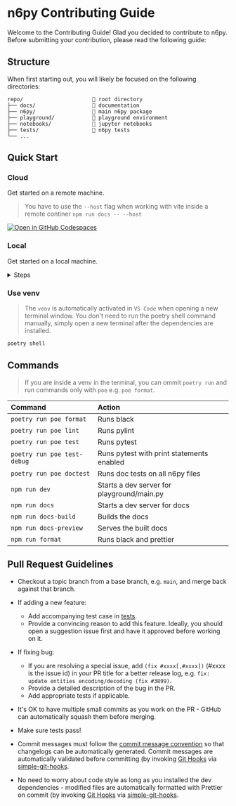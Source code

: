 # n6py Contributing Guide

Welcome to the Contributing Guide! Glad you decided to contribute to n6py. Before submitting your contribution, please read the following guide:

## Structure

When first starting out, you will likely be focused on the following directories:

```
repo/                      📁 root directory
├── docs/                  📁 documentation
├── n6py/                  📁 main n6py package
├── playground/            📁 playground environment
├── notebooks/             📁 jupyter notebooks
├── tests/                 📁 n6py tests
└── ...
```

## Quick Start

### Cloud

Get started on a remote machine.

> You have to use the `--host` flag when working with vite inside a remote continer `npm run docs -- --host`

[![Open in GitHub Codespaces](https://github.com/codespaces/badge.svg)](https://github.com/codespaces/new?hide_repo_select=true&ref=main&repo=568493639)

### Local

Get started on a local machine.

<details>
<summary>Steps</summary>

#### Prerequisites

- [Python v3+](https://www.python.org/downloads/)
- [Node.js v16+](https://nodejs.dev/)
- [Poetry](https://python-poetry.org/)

Set the following environment variables for Poetry:

```sh
poetry config virtualenvs.in-project true
```

#### Install Python dependencies

Install all dependencies and create a `venv` with Poetry.

```sh
poetry install
```

#### Install Node.js dependencies

> git hooks are automatically added after npm installs all dependencies.

```sh
npm install
```

</details>

### Use venv

> The `venv` is automatically activated in `VS Code` when opening a new terminal window. You don't need to run the poetry shell command manually, simply open a new terminal after the dependencies are installed.

```sh
poetry shell
```

## Commands

> If you are inside a venv in the terminal, you can ommit `poetry run` and run commands only with `poe` e.g. `poe format`.

| Command                     | Action                                     |
| :-------------------------- | :----------------------------------------- |
| `poetry run poe format`     | Runs black                                 |
| `poetry run poe lint`       | Runs pylint                                |
| `poetry run poe test`       | Runs pytest                                |
| `poetry run poe test-debug` | Runs pytest with print statements enabled  |
| `poetry run poe doctest`    | Runs doc tests on all n6py files           |
| `npm run dev`               | Starts a dev server for playground/main.py |
| `npm run docs`              | Starts a dev server for docs               |
| `npm run docs-build`        | Builds the docs                            |
| `npm run docs-preview`      | Serves the built docs                      |
| `npm run format`            | Runs black and prettier                    |

## Pull Request Guidelines

- Checkout a topic branch from a base branch, e.g. `main`, and merge back against that branch.

- If adding a new feature:

  - Add accompanying test case in [tests](https://github.com/n6ai/n6py/tree/main/tests).
  - Provide a convincing reason to add this feature. Ideally, you should open a suggestion issue first and have it approved before working on it.

- If fixing bug:

  - If you are resolving a special issue, add `(fix #xxxx[,#xxxx])` (#xxxx is the issue id) in your PR title for a better release log, e.g. `fix: update entities encoding/decoding (fix #3899)`.
  - Provide a detailed description of the bug in the PR.
  - Add appropriate tests if applicable.

- It's OK to have multiple small commits as you work on the PR - GitHub can automatically squash them before merging.

- Make sure tests pass!

- Commit messages must follow the [commit message convention](./COMMIT_CONVENTION.md) so that changelogs can be automatically generated. Commit messages are automatically validated before committing (by invoking [Git Hooks](https://git-scm.com/docs/githooks) via [simple-git-hooks](https://github.com/toplenboren/simple-git-hooks).

- No need to worry about code style as long as you installed the dev dependencies - modified files are automatically formatted with Prettier on commit (by invoking [Git Hooks](https://git-scm.com/docs/githooks) via [simple-git-hooks](https://github.com/toplenboren/simple-git-hooks).
